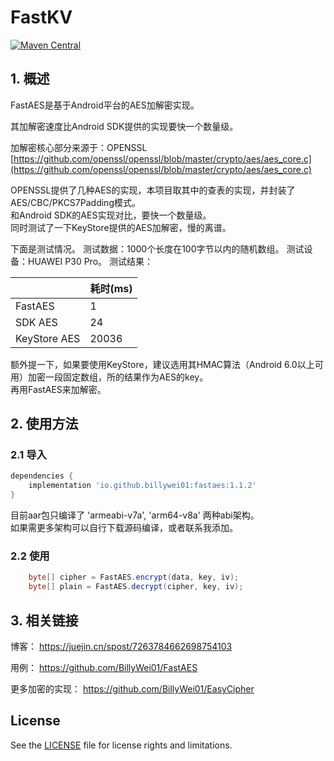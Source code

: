 # FastKV
[![Maven Central](https://img.shields.io/maven-central/v/io.github.billywei01/fastaes)](https://search.maven.org/artifact/io.github.billywei01/fastaes)

## 1. 概述
FastAES是基于Android平台的AES加解密实现。<br>

其加解密速度比Android SDK提供的实现要快一个数量级。

加解密核心部分来源于：OPENSSL <br>
[https://github.com/openssl/openssl/blob/master/crypto/aes/aes_core.c](https://github.com/openssl/openssl/blob/master/crypto/aes/aes_core.c)

OPENSSL提供了几种AES的实现，本项目取其中的查表的实现，并封装了AES/CBC/PKCS7Padding模式。<br>
和Android SDK的AES实现对比，要快一个数量级。<br>
同时测试了一下KeyStore提供的AES加解密，慢的离谱。

下面是测试情况。
测试数据：1000个长度在100字节以内的随机数组。
测试设备：HUAWEI P30 Pro。
测试结果：

|              | 耗时(ms) 
--------------|---
FastAES      | 1  
SDK AES      | 24 
KeyStore AES | 20036


额外提一下，如果要使用KeyStore，建议选用其HMAC算法（Android 6.0以上可用）加密一段固定数组，所的结果作为AES的key。<br>
再用FastAES来加解密。
   
## 2. 使用方法

### 2.1 导入

```gradle
dependencies {
    implementation 'io.github.billywei01:fastaes:1.1.2'
}
```

目前aar包只编译了 'armeabi-v7a', 'arm64-v8a' 两种abi架构。 <br>
如果需更多架构可以自行下载源码编译，或者联系我添加。

### 2.2 使用
```java
    byte[] cipher = FastAES.encrypt(data, key, iv);
    byte[] plain = FastAES.decrypt(cipher, key, iv);
```

## 3. 相关链接
博客：
https://juejin.cn/spost/7263784662698754103

用例：
https://github.com/BillyWei01/FastAES

更多加密的实现：
https://github.com/BillyWei01/EasyCipher

## License
See the [LICENSE](LICENSE) file for license rights and limitations.



